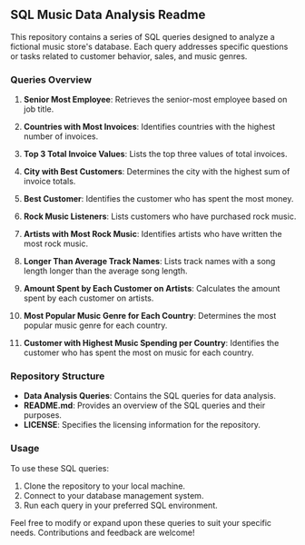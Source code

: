 ## SQL Music Data Analysis Readme

This repository contains a series of SQL queries designed to analyze a fictional music store's database. Each query addresses specific questions or tasks related to customer behavior, sales, and music genres.

### Queries Overview

1. **Senior Most Employee**: Retrieves the senior-most employee based on job title.

2. **Countries with Most Invoices**: Identifies countries with the highest number of invoices.

3. **Top 3 Total Invoice Values**: Lists the top three values of total invoices.

4. **City with Best Customers**: Determines the city with the highest sum of invoice totals.

5. **Best Customer**: Identifies the customer who has spent the most money.

6. **Rock Music Listeners**: Lists customers who have purchased rock music.

7. **Artists with Most Rock Music**: Identifies artists who have written the most rock music.

8. **Longer Than Average Track Names**: Lists track names with a song length longer than the average song length.

9. **Amount Spent by Each Customer on Artists**: Calculates the amount spent by each customer on artists.

10. **Most Popular Music Genre for Each Country**: Determines the most popular music genre for each country.

11. **Customer with Highest Music Spending per Country**: Identifies the customer who has spent the most on music for each country.

### Repository Structure

- **Data Analysis Queries**: Contains the SQL queries for data analysis.
- **README.md**: Provides an overview of the SQL queries and their purposes.
- **LICENSE**: Specifies the licensing information for the repository.

### Usage

To use these SQL queries:

1. Clone the repository to your local machine.
2. Connect to your database management system.
3. Run each query in your preferred SQL environment.



Feel free to modify or expand upon these queries to suit your specific needs. Contributions and feedback are welcome!
